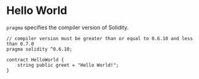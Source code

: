 # Hello World  
`pragma` specifies the compiler version of Solidity.  

```
// compiler version must be greater than or equal to 0.6.10 and less than 0.7.0
pragma solidity ^0.6.10;

contract HelloWorld {
	string public greet = "Hello World!";
}
```